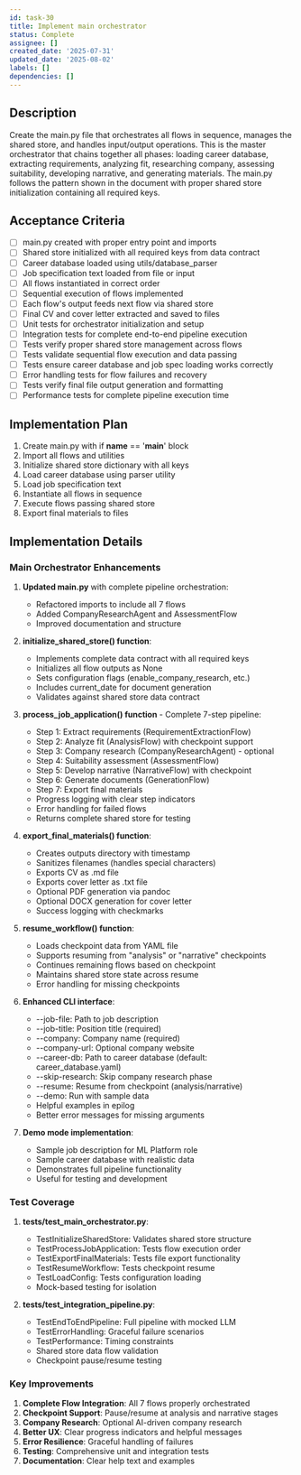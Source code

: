 ```yaml
---
id: task-30
title: Implement main orchestrator
status: Complete
assignee: []
created_date: '2025-07-31'
updated_date: '2025-08-02'
labels: []
dependencies: []
---
```


## Description

Create the main.py file that orchestrates all flows in sequence, manages the shared store, and handles input/output operations. This is the master orchestrator that chains together all phases: loading career database, extracting requirements, analyzing fit, researching company, assessing suitability, developing narrative, and generating materials. The main.py follows the pattern shown in the document with proper shared store initialization containing all required keys.

## Acceptance Criteria

- [ ] main.py created with proper entry point and imports
- [ ] Shared store initialized with all required keys from data contract
- [ ] Career database loaded using utils/database_parser
- [ ] Job specification text loaded from file or input
- [ ] All flows instantiated in correct order
- [ ] Sequential execution of flows implemented
- [ ] Each flow's output feeds next flow via shared store
- [ ] Final CV and cover letter extracted and saved to files
- [ ] Unit tests for orchestrator initialization and setup
- [ ] Integration tests for complete end-to-end pipeline execution
- [ ] Tests verify proper shared store management across flows
- [ ] Tests validate sequential flow execution and data passing
- [ ] Tests ensure career database and job spec loading works correctly
- [ ] Error handling tests for flow failures and recovery
- [ ] Tests verify final file output generation and formatting
- [ ] Performance tests for complete pipeline execution time

## Implementation Plan

1. Create main.py with if __name__ == '__main__' block
2. Import all flows and utilities
3. Initialize shared store dictionary with all keys
4. Load career database using parser utility
5. Load job specification text
6. Instantiate all flows in sequence
7. Execute flows passing shared store
8. Export final materials to files

## Implementation Details

### Main Orchestrator Enhancements

1. **Updated main.py** with complete pipeline orchestration:
   - Refactored imports to include all 7 flows
   - Added CompanyResearchAgent and AssessmentFlow
   - Improved documentation and structure

2. **initialize_shared_store() function**:
   - Implements complete data contract with all required keys
   - Initializes all flow outputs as None
   - Sets configuration flags (enable_company_research, etc.)
   - Includes current_date for document generation
   - Validates against shared store data contract

3. **process_job_application() function** - Complete 7-step pipeline:
   - Step 1: Extract requirements (RequirementExtractionFlow)
   - Step 2: Analyze fit (AnalysisFlow) with checkpoint support
   - Step 3: Company research (CompanyResearchAgent) - optional
   - Step 4: Suitability assessment (AssessmentFlow)
   - Step 5: Develop narrative (NarrativeFlow) with checkpoint
   - Step 6: Generate documents (GenerationFlow)
   - Step 7: Export final materials
   - Progress logging with clear step indicators
   - Error handling for failed flows
   - Returns complete shared store for testing

4. **export_final_materials() function**:
   - Creates outputs directory with timestamp
   - Sanitizes filenames (handles special characters)
   - Exports CV as .md file
   - Exports cover letter as .txt file
   - Optional PDF generation via pandoc
   - Optional DOCX generation for cover letter
   - Success logging with checkmarks

5. **resume_workflow() function**:
   - Loads checkpoint data from YAML file
   - Supports resuming from "analysis" or "narrative" checkpoints
   - Continues remaining flows based on checkpoint
   - Maintains shared store state across resume
   - Error handling for missing checkpoints

6. **Enhanced CLI interface**:
   - --job-file: Path to job description
   - --job-title: Position title (required)
   - --company: Company name (required)
   - --company-url: Optional company website
   - --career-db: Path to career database (default: career_database.yaml)
   - --skip-research: Skip company research phase
   - --resume: Resume from checkpoint (analysis/narrative)
   - --demo: Run with sample data
   - Helpful examples in epilog
   - Better error messages for missing arguments

7. **Demo mode implementation**:
   - Sample job description for ML Platform role
   - Sample career database with realistic data
   - Demonstrates full pipeline functionality
   - Useful for testing and development

### Test Coverage

1. **tests/test_main_orchestrator.py**:
   - TestInitializeSharedStore: Validates shared store structure
   - TestProcessJobApplication: Tests flow execution order
   - TestExportFinalMaterials: Tests file export functionality
   - TestResumeWorkflow: Tests checkpoint resume
   - TestLoadConfig: Tests configuration loading
   - Mock-based testing for isolation

2. **tests/test_integration_pipeline.py**:
   - TestEndToEndPipeline: Full pipeline with mocked LLM
   - TestErrorHandling: Graceful failure scenarios
   - TestPerformance: Timing constraints
   - Shared store data flow validation
   - Checkpoint pause/resume testing

### Key Improvements

1. **Complete Flow Integration**: All 7 flows properly orchestrated
2. **Checkpoint Support**: Pause/resume at analysis and narrative stages
3. **Company Research**: Optional AI-driven company research
4. **Better UX**: Clear progress indicators and helpful messages
5. **Error Resilience**: Graceful handling of failures
6. **Testing**: Comprehensive unit and integration tests
7. **Documentation**: Clear help text and examples
